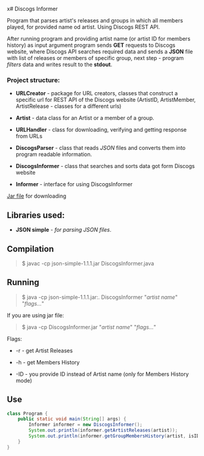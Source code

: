 x# Discogs Informer

Program that parses artist's releases and groups in which all members played, 
for provided name od artist. Using Discogs REST API.

After running program and providing artist name (or artist ID for members history) 
as input argument program sends **GET** requests to Discogs website, where Discogs API searches required data and
sends a **JSON** file with list of releases or members of specific group,
next step - program *filters* data and writes result to the **stdout**.

### Project structure:

- **URLCreator** - package for URL creators, classes that construct a specific url for
  REST API of the Discogs website (ArtistID, ArtistMember, ArtistRelease - classes
  for a different urls)

- **Artist** - data class for an Artist or a member of a group.

- **URLHandler** - class for downloading, verifying and getting response from URLs

- **DiscogsParser** - class that reads _JSON_ files and converts them into program
  readable information.

- **DiscogsInformer** - class that searches and sorts data got form Discogs website

- **Informer** - interface for using DiscogsInformer

[Jar file](https://github.com/ShockJake/Network-Programming-UJ/raw/main/DiscogsReleaseFinder/out/artifacts/DiscogsInformer_jar/DiscogsInformer.jar "Jar") for downloading

Libraries used:
-

- **JSON simple** - *for parsing JSON files*.

## Compilation

> $ javac -cp json-simple-1.1.1.jar DiscogsInformer.java

## Running

> $ java -cp json-simple-1.1.1.jar:. DiscogsInformer "*artist name*" "*flags...*"

If you are using jar file:

> $ java -cp DiscogsInformer.jar "*artist name*" "*flags...*"

Flags:

- -r - get Artist Releases

- -h - get Members History

- -ID - you provide ID instead of Artist name (only for Members History mode)

## Use

```Java
class Program {
    public static void main(String[] args) {
        Informer informer = new DiscogsInformer();
        System.out.println(informer.getArtistReleases(artist));
        System.out.println(informer.getGroupMembersHistory(artist, isID));
    }
}
```